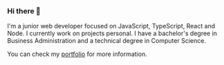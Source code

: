 ### Hi there 👋

I'm a junior web developer focused on JavaScript, TypeScript, React and Node. I currently work on projects personal. I have a bachelor's degree in Business Administration and a technical degree in Computer Science. 

You can check my [portfolio](https://josedelacruz.netlify.app/) for more information.
